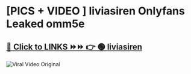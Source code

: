 
 # [PICS + VIDEO ] liviasiren Onlyfans Leaked omm5e

## <h2><a href="https://clipsfans.com/liviasiren&ref=git">🔗 Click to LINKS ⏩⏩ 👉 🟢 liviasiren </a></h2>

<a href="https://clipsfans.com/liviasiren&ref=git" rel="nofollow" data-target="animated-image.originalLink"><img src="https://i.ibb.co.com/xMMVF88/686577567.gif" alt="Viral Video Original" style="max-width: 100%; display: inline-block;" data-target="animated-image.originalImage"></a>

